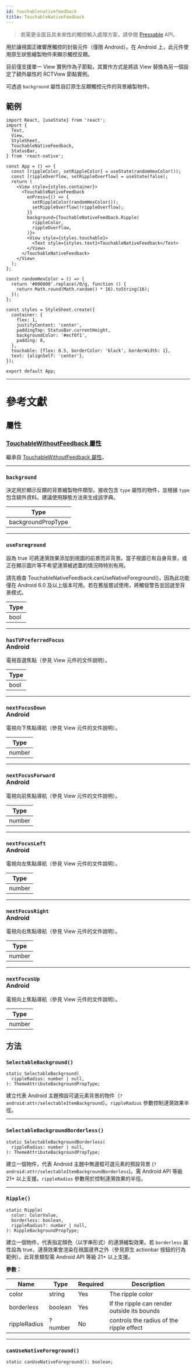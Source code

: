 ```yaml
---
id: touchablenativefeedback
title: TouchableNativeFeedback
---
```


> 若需更全面且具未來性的觸控輸入處理方案，請參閱 [Pressable](pressable.md) API。

用於讓視圖正確響應觸控的封裝元件（僅限 Android）。在 Android 上，此元件使用原生狀態繪製物件來顯示觸控反饋。

目前僅支援單一 View 實例作為子節點，其實作方式是將該 View 替換為另一個設定了額外屬性的 RCTView 節點實例。

可透過 `background` 屬性自訂原生反饋觸控元件的背景繪製物件。

## 範例

```SnackPlayer name=TouchableNativeFeedback%20Android%20Component%20Example&supportedPlatforms=android
import React, {useState} from 'react';
import {
  Text,
  View,
  StyleSheet,
  TouchableNativeFeedback,
  StatusBar,
} from 'react-native';

const App = () => {
  const [rippleColor, setRippleColor] = useState(randomHexColor());
  const [rippleOverflow, setRippleOverflow] = useState(false);
  return (
    <View style={styles.container}>
      <TouchableNativeFeedback
        onPress={() => {
          setRippleColor(randomHexColor());
          setRippleOverflow(!rippleOverflow);
        }}
        background={TouchableNativeFeedback.Ripple(
          rippleColor,
          rippleOverflow,
        )}>
        <View style={styles.touchable}>
          <Text style={styles.text}>TouchableNativeFeedback</Text>
        </View>
      </TouchableNativeFeedback>
    </View>
  );
};

const randomHexColor = () => {
  return '#000000'.replace(/0/g, function () {
    return Math.round(Math.random() * 16).toString(16);
  });
};

const styles = StyleSheet.create({
  container: {
    flex: 1,
    justifyContent: 'center',
    paddingTop: StatusBar.currentHeight,
    backgroundColor: '#ecf0f1',
    padding: 8,
  },
  touchable: {flex: 0.5, borderColor: 'black', borderWidth: 1},
  text: {alignSelf: 'center'},
});

export default App;
```

---

# 參考文獻

## 屬性

### [TouchableWithoutFeedback 屬性](touchablewithoutfeedback.md#props)

繼承自 [TouchableWithoutFeedback 屬性](touchablewithoutfeedback.md#props)。

---

### `background`

決定用於顯示反饋的背景繪製物件類型。接收包含 `type` 屬性的物件，並根據 `type` 包含額外資料。建議使用靜態方法來生成該字典。

| Type               |
| ------------------ |
| backgroundPropType |

---

### `useForeground`

設為 true 可將漣漪效果添加到視圖的前景而非背景。當子視圖已有自身背景，或正在顯示圖片等不希望漣漪被遮蓋的情況時特別有用。

請先檢查 TouchableNativeFeedback.canUseNativeForeground()，因為此功能僅在 Android 6.0 及以上版本可用。若在舊版嘗試使用，將觸發警告並回退至背景模式。

| Type |
| ---- |
| bool |

---

### `hasTVPreferredFocus` <div class="label android">Android</div>

電視首選焦點（參見 View 元件的文件說明）。

| Type |
| ---- |
| bool |

---

### `nextFocusDown` <div class="label android">Android</div>

電視向下焦點導航（參見 View 元件的文件說明）。

| Type   |
| ------ |
| number |

---

### `nextFocusForward` <div class="label android">Android</div>

電視向前焦點導航（參見 View 元件的文件說明）。

| Type   |
| ------ |
| number |

---

### `nextFocusLeft` <div class="label android">Android</div>

電視向左焦點導航（參見 View 元件的文件說明）。

| Type   |
| ------ |
| number |

---

### `nextFocusRight` <div class="label android">Android</div>

電視向右焦點導航（參見 View 元件的文件說明）。

| Type   |
| ------ |
| number |

---

### `nextFocusUp` <div class="label android">Android</div>

電視向上焦點導航（參見 View 元件的文件說明）。

| Type   |
| ------ |
| number |

## 方法

### `SelectableBackground()`

```tsx
static SelectableBackground(
  rippleRadius: number | null,
): ThemeAttributeBackgroundPropType;
```

建立代表 Android 主題預設可選元素背景的物件（`?android:attr/selectableItemBackground`）。`rippleRadius` 參數控制漣漪效果半徑。

---

### `SelectableBackgroundBorderless()`

```tsx
static SelectableBackgroundBorderless(
  rippleRadius: number | null,
): ThemeAttributeBackgroundPropType;
```

建立一個物件，代表 Android 主題中無邊框可選元素的預設背景 (`?android:attr/selectableItemBackgroundBorderless`)。需 Android API 等級 21+ 以上支援。`rippleRadius` 參數用於控制漣漪效果的半徑。

---

### `Ripple()`

```tsx
static Ripple(
  color: ColorValue,
  borderless: boolean,
  rippleRadius?: number | null,
): RippleBackgroundPropType;
```

建立一個物件，代表指定顏色（以字串形式）的漣漪繪製效果。若 `borderless` 屬性設為 true，漣漪效果會渲染在視圖邊界之外（參見原生 actionbar 按鈕的行為範例）。此背景類型需 Android API 等級 21+ 以上支援。

**參數：**

| Name         | Type    | Required | Description                                 |
| ------------ | ------- | -------- | ------------------------------------------- |
| color        | string  | Yes      | The ripple color                            |
| borderless   | boolean | Yes      | If the ripple can render outside its bounds |
| rippleRadius | ?number | No       | controls the radius of the ripple effect    |

---

### `canUseNativeForeground()`

```tsx
static canUseNativeForeground(): boolean;
```